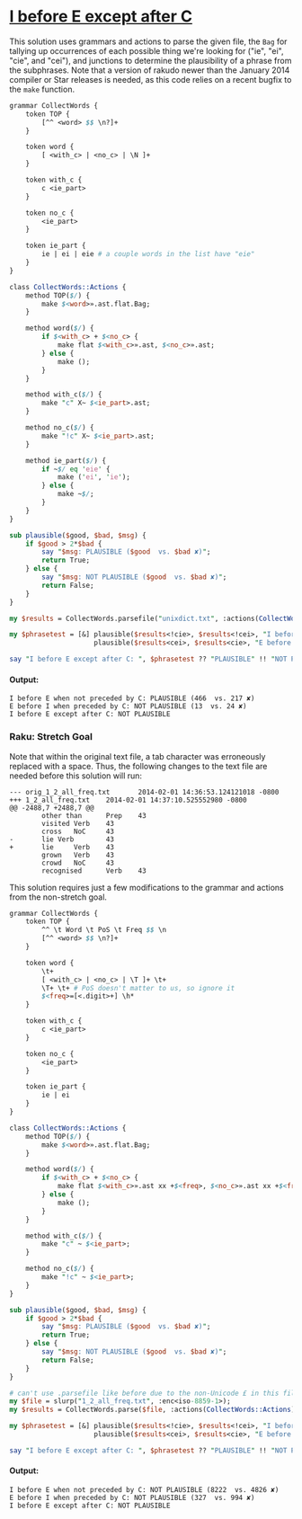 [1]: https://rosettacode.org/wiki/I_before_E_except_after_C

# [I before E except after C][1]


This solution uses grammars and actions to parse the given file, the `Bag` for tallying up occurrences of each possible thing we're looking for ("ie", "ei", "cie", and "cei"), and junctions to determine the plausibility of a phrase from the subphrases. Note that a version of rakudo newer than the January 2014 compiler or Star releases is needed, as this code relies on a recent bugfix to the `make` function.

```perl
grammar CollectWords {
    token TOP {
        [^^ <word> $$ \n?]+
    }

    token word {
        [ <with_c> | <no_c> | \N ]+
    }

    token with_c {
        c <ie_part>
    }

    token no_c {
        <ie_part>
    }

    token ie_part {
        ie | ei | eie # a couple words in the list have "eie"
    }
}

class CollectWords::Actions {
    method TOP($/) {
        make $<word>».ast.flat.Bag;
    }

    method word($/) {
        if $<with_c> + $<no_c> {
            make flat $<with_c>».ast, $<no_c>».ast;
        } else {
            make ();
        }
    }

    method with_c($/) {
        make "c" X~ $<ie_part>.ast;
    }

    method no_c($/) {
        make "!c" X~ $<ie_part>.ast;
    }

    method ie_part($/) {
        if ~$/ eq 'eie' {
            make ('ei', 'ie');
        } else {
            make ~$/;
        }
    }
}

sub plausible($good, $bad, $msg) {
    if $good > 2*$bad {
        say "$msg: PLAUSIBLE ($good  vs. $bad ✘)";
        return True;
    } else {
        say "$msg: NOT PLAUSIBLE ($good  vs. $bad ✘)";
        return False;
    }
}

my $results = CollectWords.parsefile("unixdict.txt", :actions(CollectWords::Actions)).ast;

my $phrasetest = [&] plausible($results<!cie>, $results<!cei>, "I before E when not preceded by C"),
                     plausible($results<cei>, $results<cie>, "E before I when preceded by C");

say "I before E except after C: ", $phrasetest ?? "PLAUSIBLE" !! "NOT PLAUSIBLE";
```

#### Output:
```
I before E when not preceded by C: PLAUSIBLE (466  vs. 217 ✘)
E before I when preceded by C: NOT PLAUSIBLE (13  vs. 24 ✘)
I before E except after C: NOT PLAUSIBLE
```


### Raku: Stretch Goal



Note that within the original text file, a tab character was erroneously replaced with a space. Thus, the following changes to the text file are needed before this solution will run:


```
--- orig_1_2_all_freq.txt       2014-02-01 14:36:53.124121018 -0800
+++ 1_2_all_freq.txt    2014-02-01 14:37:10.525552980 -0800
@@ -2488,7 +2488,7 @@
        other than      Prep    43
        visited Verb    43
        cross   NoC     43
-       lie Verb        43
+       lie     Verb    43
        grown   Verb    43
        crowd   NoC     43
        recognised      Verb    43
```


This solution requires just a few modifications to the grammar and actions from the non-stretch goal.

```perl
grammar CollectWords {
    token TOP {
        ^^ \t Word \t PoS \t Freq $$ \n
        [^^ <word> $$ \n?]+
    }

    token word {
        \t+
        [ <with_c> | <no_c> | \T ]+ \t+
        \T+ \t+ # PoS doesn't matter to us, so ignore it
        $<freq>=[<.digit>+] \h*
    }

    token with_c {
        c <ie_part>
    }

    token no_c {
        <ie_part>
    }

    token ie_part {
        ie | ei
    }
}

class CollectWords::Actions {
    method TOP($/) {
        make $<word>».ast.flat.Bag;
    }

    method word($/) {
        if $<with_c> + $<no_c> {
            make flat $<with_c>».ast xx +$<freq>, $<no_c>».ast xx +$<freq>;
        } else {
            make ();
        }
    }

    method with_c($/) {
        make "c" ~ $<ie_part>;
    }

    method no_c($/) {
        make "!c" ~ $<ie_part>;
    }
}

sub plausible($good, $bad, $msg) {
    if $good > 2*$bad {
        say "$msg: PLAUSIBLE ($good  vs. $bad ✘)";
        return True;
    } else {
        say "$msg: NOT PLAUSIBLE ($good  vs. $bad ✘)";
        return False;
    }
}

# can't use .parsefile like before due to the non-Unicode £ in this file.
my $file = slurp("1_2_all_freq.txt", :enc<iso-8859-1>);
my $results = CollectWords.parse($file, :actions(CollectWords::Actions)).ast;

my $phrasetest = [&] plausible($results<!cie>, $results<!cei>, "I before E when not preceded by C"),
                     plausible($results<cei>, $results<cie>, "E before I when preceded by C");

say "I before E except after C: ", $phrasetest ?? "PLAUSIBLE" !! "NOT PLAUSIBLE";
```

#### Output:
```
I before E when not preceded by C: NOT PLAUSIBLE (8222  vs. 4826 ✘)
E before I when preceded by C: NOT PLAUSIBLE (327  vs. 994 ✘)
I before E except after C: NOT PLAUSIBLE
```
